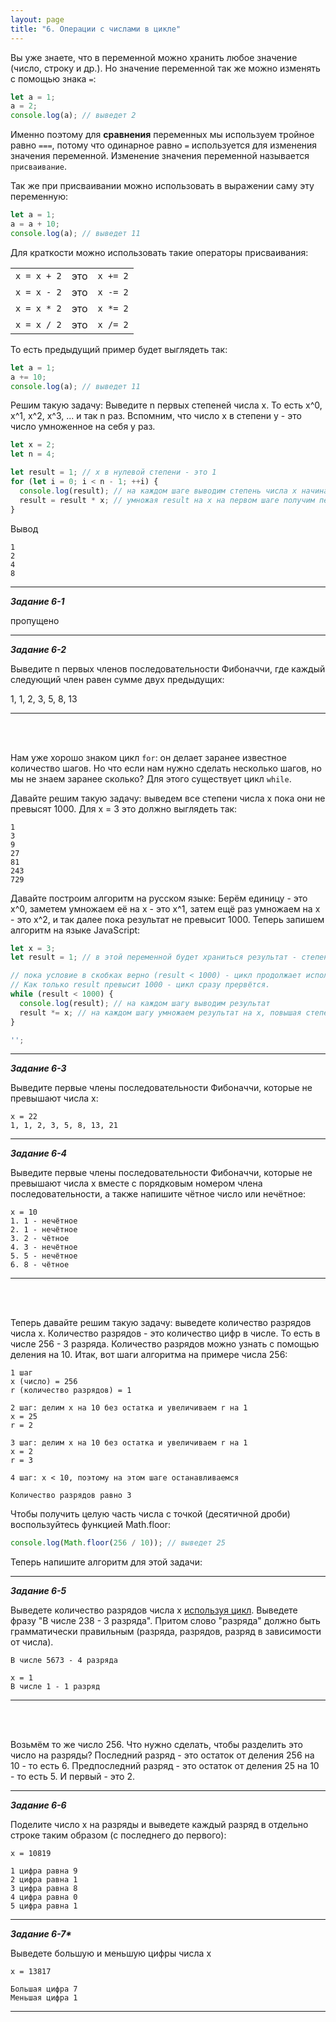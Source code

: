 ```yaml
---
layout: page
title: "6. Операции с числами в цикле"
---
```


Вы уже знаете, что в переменной можно хранить любое значение (число, строку и др.). Но значение переменной так же можно изменять с помощью знака `=`:

```js
let a = 1;
a = 2;
console.log(a); // выведет 2
```

Именно поэтому для **сравнения** переменных мы используем тройное равно `===`, потому что одинарное равно `=` используется для изменения значения переменной. Изменение значения переменной называется `присваивание`.

Так же при присваивании можно использовать в выражении саму эту переменную:

```js
let a = 1;
a = a + 10;
console.log(a); // выведет 11
```

Для краткости можно использовать такие операторы присваивания:

|             |     |          |
| ----------- | --- | -------- |
| `x = x + 2` | это | `x += 2` |
| `x = x - 2` | это | `x -= 2` |
| `x = x * 2` | это | `x *= 2` |
| `x = x / 2` | это | `x /= 2` |

То есть предыдущий пример будет выглядеть так:

```js
let a = 1;
a += 10;
console.log(a); // выведет 11
```

Решим такую задачу: Выведите n первых степеней числа x. То есть x^0, x^1, x^2, x^3, ... и так n раз. Вспомним, что число x в степени y - это число умноженное на себя y раз.

```js
let x = 2;
let n = 4;

let result = 1; // x в нулевой степени - это 1
for (let i = 0; i < n - 1; ++i) {
  console.log(result); // на каждом шаге выводим степень числа x начиная с нулевой
  result = result * x; // умножая result на x на первом шаге получим первую степень числа x, на втором - вторую и так далее
}
```

Вывод

```
1
2
4
8
```

---

_**Задание 6-1**_

пропущено

---

_**Задание 6-2**_

Выведите n первых членов последовательности Фибоначчи, где каждый следующий член равен сумме двух предыдущих:

1, 1, 2, 3, 5, 8, 13

---

<br/><br/>

Нам уже хорошо знаком цикл `for`: он делает заранее известное количество шагов. Но что если нам нужно сделать несколько шагов, но мы не знаем заранее сколько? Для этого существует цикл `while`.

Давайте решим такую задачу: выведем все степени числа x пока они не превысят 1000. Для x = 3 это должно выглядеть так:

```
1
3
9
27
81
243
729
```

Давайте построим алгоритм на русском языке: Берём единицу - это x^0, заметем умножаем её на x - это x^1, затем ещё раз умножаем на x - это x^2, и так далее пока результат не превысит 1000. Теперь запишем алгоритм на языке JavaScript:

<!-- prettier-ignore -->
```js
let x = 3;
let result = 1; // в этой переменной будет храниться результат - степень x

// пока условие в скобках верно (result < 1000) - цикл продолжает исполняться.
// Как только result превысит 1000 - цикл сразу прервётся.
while (result < 1000) {
  console.log(result); // на каждом шагу выводим результат
  result *= x; // на каждом шагу умножаем результат на x, повышая степень
}

'';
```

---

_**Задание 6-3**_

Выведите первые члены последовательности Фибоначчи, которые не превышают числа x:

```
x = 22
1, 1, 2, 3, 5, 8, 13, 21
```

---

_**Задание 6-4**_

Выведите первые члены последовательности Фибоначчи, которые не превышают числа x вместе с порядковым номером члена последовательности, а также напишите чётное число или нечётное:

```
x = 10
1. 1 - нечётное
2. 1 - нечётное
3. 2 - чётное
4. 3 - нечётное
5. 5 - нечётное
6. 8 - чётное
```

---

<br><br>

Теперь давайте решим такую задачу: выведете количество разрядов числа x. Количество разрядов - это количество цифр в числе. То есть в числе 256 - 3 разряда. Количество разрядов можно узнать с помощью деления на 10. Итак, вот шаги алгоритма на примере числа 256:

```
1 шаг
x (число) = 256
r (количество разрядов) = 1

2 шаг: делим x на 10 без остатка и увеличиваем r на 1
x = 25
r = 2

3 шаг: делим x на 10 без остатка и увеличиваем r на 1
x = 2
r = 3

4 шаг: x < 10, поэтому на этом шаге останавливаемся

Количество разрядов равно 3
```

Чтобы получить целую часть числа с точкой (десятичной дроби) воспользуйтесь функцией Math.floor:

```js
console.log(Math.floor(256 / 10)); // выведет 25
```

Теперь напишите алгоритм для этой задачи:

---

_**Задание 6-5**_

Выведете количество разрядов числа x <ins>используя цикл</ins>. Выведете фразу "В числе 238 - 3 разряда". Притом слово "разряда" должно быть грамматически правильным (разряда, разрядов, разряд в зависимости от числа).

```
В числе 5673 - 4 разряда
```

```
x = 1
В числе 1 - 1 разряд
```

---

<br><br>

Возьмём то же число 256. Что нужно сделать, чтобы разделить это число на разряды? Последний разряд - это остаток от деления 256 на 10 - то есть 6. Предпоследний разряд - это остаток от деления 25 на 10 - то есть 5. И первый - это 2.

---

_**Задание 6-6**_

Поделите число x на разряды и выведете каждый разряд в отдельно строке таким образом (с последнего до первого):

```
x = 10819

1 цифра равна 9
2 цифра равна 1
3 цифра равна 8
4 цифра равна 0
5 цифра равна 1
```

---

_**Задание 6-7\***_

Выведете большую и меньшую цифры числа x

```
x = 13817

Большая цифра 7
Меньшая цифра 1
```

---
